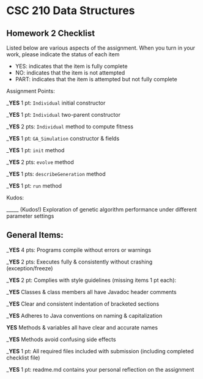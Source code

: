 # CSC 210 Data Structures
## Homework 2 Checklist

Listed below are various aspects of the assignment.  When you turn in
your work, please indicate the status of each item

- YES: indicates that the item is fully complete
- NO: indicates that the item is not attempted
- PART: indicates that the item is attempted but not fully complete


Assignment Points:

___YES__ 1 pt: `Individual` initial constructor

___YES__ 1 pt: `Individual` two-parent constructor

___YES__ 2 pts: `Individual` method to compute fitness

___YES__ 1 pt: `GA_Simulation` constructor & fields

___YES__ 1 pt: `init` method

___YES__ 2 pts: `evolve` method

___YES__ 1 pts: `describeGeneration` method

___YES__ 1 pt: `run` method


Kudos:

_____ (Kudos!) Exploration of genetic algorithm performance under different parameter settings


## General Items:

___YES__ 4 pts: Programs compile without errors or warnings

___YES__ 2 pts: Executes fully & consistently without crashing (exception/freeze)

___YES__ 2 pt: Complies with style guidelines (missing items 1 pt each):

  ___YES__ Classes & class members all have Javadoc header comments

  ___YES__ Clear and consistent indentation of bracketed sections

  ___YES__ Adheres to Java conventions on naming & capitalization

  __YES__ Methods & variables all have clear and accurate names

  ___YES__ Methods avoid confusing side effects

___YES__ 1 pt: All required files included with submission (including completed checklist file)

___YES__ 1 pt: readme.md contains your personal reflection on the assignment

